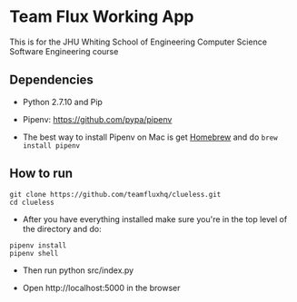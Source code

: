 # Team Flux Working App

This is for the JHU Whiting School of Engineering Computer Science Software Engineering course 
## Dependencies

-  Python 2.7.10 and Pip

- Pipenv: https://github.com/pypa/pipenv

- The best way to install Pipenv on Mac is get [Homebrew](https://brew.sh) and do `brew install pipenv`

## How to run

```
git clone https://github.com/teamfluxhq/clueless.git
cd clueless
```

- After you have everything installed make sure you're in the top level of the directory and do:

```
pipenv install
pipenv shell
```
- Then run python src/index.py

- Open http://localhost:5000 in the browser